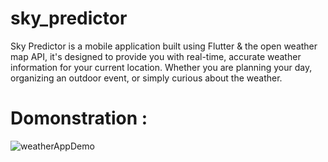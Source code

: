 # sky_predictor
Sky Predictor is a mobile application built using Flutter & the open weather map API, it's designed to provide you with real-time, accurate weather information for your current location. Whether you are planning your day, organizing an outdoor event, or simply curious about the weather.

# Domonstration : 

![weatherAppDemo](https://github.com/user-attachments/assets/f5954518-1286-42d7-a3f2-77b13c9a7d1f)
